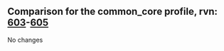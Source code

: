 ## Comparison for the common_core profile, rvn: [603](https://github.com/PRO100KatYT/FortniteProfileRevisions/tree/main/profiles/common_core/603%20common_core.json)-[605](https://github.com/PRO100KatYT/FortniteProfileRevisions/tree/main/profiles/common_core/605%20common_core.json)

No changes
